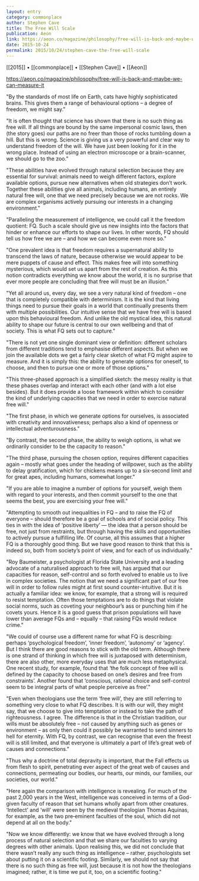 ```yaml
---
layout: entry
category: commonplace
author: Stephen Cave
title: The Free Will Scale
publication: Aeon
link: https://aeon.co/magazine/philosophy/free-will-is-back-and-maybe-we-can-measure-it
date: 2015-10-24
permalink: 2015/10/24/stephen-cave-the-free-will-scale
---
```


[[2015]] • [[commonplace]] • [[Stephen Cave]] • [[Aeon]]

https://aeon.co/magazine/philosophy/free-will-is-back-and-maybe-we-can-measure-it

"By the standards of most life on Earth, cats have highly sophisticated brains. This gives them a range of behavioural options – a degree of freedom, we might say."
 
"It is often thought that science has shown that there is no such thing as free will. If all things are bound by the same impersonal cosmic laws, then (the story goes) our paths are no freer than those of rocks tumbling down a hill. But this is wrong. Science is giving us a very powerful and clear way to understand freedom of the will. We have just been looking for it in the wrong place. Instead of using an electron microscope or a brain-scanner, we should go to the zoo."

"These abilities have evolved through natural selection because they are essential for survival: animals need to weigh different factors, explore available options, pursue new alternatives when old strategies don’t work. Together these abilities give all animals, including humans, an entirely natural free will, one that we need precisely because we are not rocks. We are complex organisms actively pursuing our interests in a changing environment."

"Paralleling the measurement of intelligence, we could call it the freedom quotient: FQ. Such a scale should give us new insights into the factors that hinder or enhance our efforts to shape our lives. In other words, FQ should tell us how free we are – and how we can become even more so."

"One prevalent idea is that freedom requires a supernatural ability to transcend the laws of nature, because otherwise we would appear to be mere puppets of cause and effect. This makes free will into something mysterious, which would set us apart from the rest of creation. As this notion contradicts everything we know about the world, it is no surprise that ever more people are concluding that free will must be an illusion."

"Yet all around us, every day, we see a very natural kind of freedom – one that is completely compatible with determinism. It is the kind that living things need to pursue their goals in a world that continually presents them with multiple possibilities. Our intuitive sense that we have free will is based upon this behavioural freedom. And unlike the old mystical idea, this natural ability to shape our future is central to our own wellbeing and that of society. This is what FQ sets out to capture."

"There is not yet one single dominant view or definition: different scholars from different traditions tend to emphasise different aspects. But when we join the available dots we get a fairly clear sketch of what FQ might aspire to measure. And it is simply this: the ability to generate options for oneself, to choose, and then to pursue one or more of those options."

"This three-phased approach is a simplified sketch: the messy reality is that these phases overlap and interact with each other (and with a lot else besides). But it does provide a loose framework within which to consider the kind of underlying capacities that we need in order to exercise natural free will."

"The first phase, in which we generate options for ourselves, is associated with creativity and innovativeness; perhaps also a kind of openness or intellectual adventurousness."

"By contrast, the second phase, the ability to weigh options, is what we ordinarily consider to be the capacity to reason."

"The third phase, pursuing the chosen option, requires different capacities again – mostly what goes under the heading of willpower, such as the ability to delay gratification, which for chickens means up to a six‑second limit and for great apes, including humans, somewhat longer."

"If you are able to imagine a number of options for yourself, weigh them with regard to your interests, and then commit yourself to the one that seems the best, you are exercising your free will."

"Attempting to smooth out inequalities in FQ – and to raise the FQ of everyone – should therefore be a goal of schools and of social policy. This ties in with the idea of ‘positive liberty’ — the idea that a person should be free, not just from restraints, but through having the skills and opportunities to actively pursue a fulfilling life. Of course, all this assumes that a higher FQ is a thoroughly good thing. But we have good reason to think that this is indeed so, both from society’s point of view, and for each of us individually."

"Roy Baumeister, a psychologist at Florida State University and a leading advocate of a naturalised approach to free will, has argued that our capacities for reason, self-control and so forth evolved to enable us to live in complex societies. The notion that we need a significant part of our free will in order to follow rules might at first sound counter-intuitive. But it is actually a familiar idea: we know, for example, that a strong will is required to resist temptation. Often those temptations are to do things that violate social norms, such as coveting your neighbour’s ass or punching him if he covets yours. Hence it is a good guess that prison populations will have lower than average FQs and – equally – that raising FQs would reduce crime."

"We could of course use a different name for what FQ is describing: perhaps ‘psychological freedom’, ‘inner freedom’, ‘autonomy’ or ‘agency’. But I think there are good reasons to stick with the old term. Although there is one strand of thinking in which free will is juxtaposed with determinism, there are also other, more everyday uses that are much less metaphysical. One recent study, for example, found that ‘the folk concept of free will is defined by the capacity to choose based on one’s desires and free from constraints’. Another found that ‘conscious, rational choice and self-control seem to be integral parts of what people perceive as free’."

"Even when theologians use the term ‘free will’, they are still referring to something very close to what FQ describes. It is with our will, they might say, that we choose to give into temptation or instead to take the path of righteousness. I agree. The difference is that in the Christian tradition, our wills must be absolutely free – not caused by anything such as genes or environment – as only then could it possibly be warranted to send sinners to hell for eternity. With FQ, by contrast, we can recognise that even the freest will is still limited, and that everyone is ultimately a part of life’s great web of causes and connections."

"Thus why a doctrine of total depravity is important, that the Fall effects us from flesh to spirit, penetrating ever aspect of the great web of causes and connections, permeating our bodies, our hearts, our minds, our families, our societies, our world."
 
"Here again the comparison with intelligence is revealing. For much of the past 2,000 years in the West, intelligence was conceived in terms of a God-given faculty of reason that set humans wholly apart from other creatures. ‘Intellect’ and ‘will’ were seen by the medieval theologian Thomas Aquinas, for example, as the two pre‑eminent faculties of the soul, which did not depend at all on the body."

"Now we know differently: we know that we have evolved through a long process of natural selection and that we share our faculties to varying degrees with other animals. Upon realising this, we did not conclude that there wasn’t really any such thing as intelligence – rather, psychologists set about putting it on a scientific footing. Similarly, we should not say that there is no such thing as free will, just because it is not how the theologians imagined; rather, it is time we put it, too, on a scientific footing."
